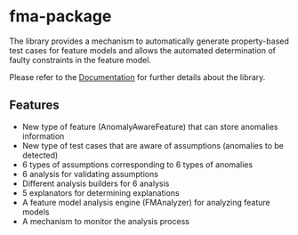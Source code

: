 # fma-package

The library provides a mechanism to automatically generate property-based test cases for feature models and allows the automated determination of faulty constraints in the feature model.

Please refer to the [Documentation] for further details about the library.

## Features

- New type of feature (AnomalyAwareFeature) that can store anomalies information
- New type of test cases that are aware of assumptions (anomalies to be detected)
- 6 types of assumptions corresponding to 6 types of anomalies
- 6 analysis for validating assumptions
- Different analysis builders for 6 analysis
- 5 explanators for determining explanations
- A feature model analysis engine (FMAnalyzer) for analyzing feature models
- A mechanism to monitor the analysis process

[Documentation]: https://hiconfit.manleviet.info